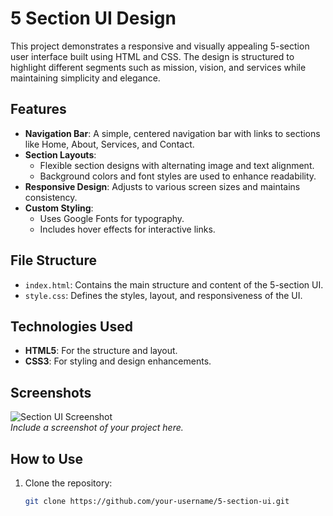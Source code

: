 # 5 Section UI Design

This project demonstrates a responsive and visually appealing 5-section user interface built using HTML and CSS. The design is structured to highlight different segments such as mission, vision, and services while maintaining simplicity and elegance.

## Features

- **Navigation Bar**: A simple, centered navigation bar with links to sections like Home, About, Services, and Contact.
- **Section Layouts**:
  - Flexible section designs with alternating image and text alignment.
  - Background colors and font styles are used to enhance readability.
- **Responsive Design**: Adjusts to various screen sizes and maintains consistency.
- **Custom Styling**:
  - Uses Google Fonts for typography.
  - Includes hover effects for interactive links.
  
## File Structure

- `index.html`: Contains the main structure and content of the 5-section UI.
- `style.css`: Defines the styles, layout, and responsiveness of the UI.

## Technologies Used

- **HTML5**: For the structure and layout.
- **CSS3**: For styling and design enhancements.

## Screenshots

![Section UI Screenshot](screenshot.png)  
*Include a screenshot of your project here.*

## How to Use

1. Clone the repository:
   ```bash
   git clone https://github.com/your-username/5-section-ui.git
